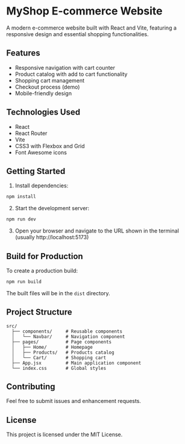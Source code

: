 # MyShop E-commerce Website

A modern e-commerce website built with React and Vite, featuring a responsive design and essential shopping functionalities.

## Features

- Responsive navigation with cart counter
- Product catalog with add to cart functionality
- Shopping cart management
- Checkout process (demo)
- Mobile-friendly design

## Technologies Used

- React
- React Router
- Vite
- CSS3 with Flexbox and Grid
- Font Awesome icons

## Getting Started

1. Install dependencies:
```bash
npm install
```

2. Start the development server:
```bash
npm run dev
```

3. Open your browser and navigate to the URL shown in the terminal (usually http://localhost:5173)

## Build for Production

To create a production build:

```bash
npm run build
```

The built files will be in the `dist` directory.

## Project Structure

```
src/
  ├── components/     # Reusable components
  │   └── Navbar/     # Navigation component
  ├── pages/          # Page components
  │   ├── Home/       # Homepage
  │   ├── Products/   # Products catalog
  │   └── Cart/       # Shopping cart
  ├── App.jsx         # Main application component
  └── index.css       # Global styles
```

## Contributing

Feel free to submit issues and enhancement requests.

## License

This project is licensed under the MIT License.